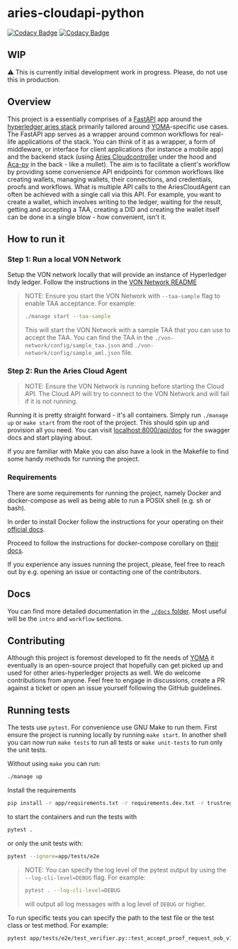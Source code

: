 # aries-cloudapi-python

[![Codacy Badge](https://app.codacy.com/project/badge/Grade/ceca5ac566f74a3a8bfb3095074117ad)](https://www.codacy.com/gh/didx-xyz/aries-cloudapi-python/dashboard?utm_source=github.com&utm_medium=referral&utm_content=didx-xyz/aries-cloudapi-python&utm_campaign=Badge_Grade)
[![Codacy Badge](https://app.codacy.com/project/badge/Coverage/ceca5ac566f74a3a8bfb3095074117ad)](https://www.codacy.com/gh/didx-xyz/aries-cloudapi-python/dashboard?utm_source=github.com&utm_medium=referral&utm_content=didx-xyz/aries-cloudapi-python&utm_campaign=Badge_Coverage)

## WIP

:warning: This is currently initial development work in progress. Please, do not use this in production.

## Overview

This project is a essentially comprises of a [FastAPI](fastapi.tiangolo.com/) app around the [hyperledger aries stack](https://github.com/hyperledger/) primarily tailored around [YOMA](yoma.africa)-specific use cases. The FastAPI app serves as a wrapper around common workflows for real-life applications of the stack. You can think of it as a wrapper, a form of middleware, or interface for client applications (for instance a mobile app) and the backend stack (using [Aries Cloudcontroller](https://github.com/didx-xyz/aries-cloudcontroller-python) under the hood and [Aca-py](https://github.com/hyperledger/aries-cloudagent-python) in the back - like a mullet). The aim is to facilitate a client's workflow by providing some convenience API endpoints for common workflows like creating wallets, managing wallets, their connections, and credentials, proofs and workflows. What is multiple API calls to the AriesCloudAgent can often be achieved with a single call via this API. For example, you want to create a wallet, which involves writing to the ledger, waiting for the result, getting and accepting a TAA, creating a DID and creating the wallet itself can be done in a single blow - how convenient, isn't it.

## How to run it

### Step 1: Run a local VON Network

Setup the VON network locally that will provide an instance of Hyperledger Indy ledger. Follow the instructions in the [VON Network README](https://github.com/bcgov/von-network/blob/main/README.md)

> NOTE: Ensure you start the VON Network with `--taa-sample` flag to enable TAA acceptance. For example:
>
> ```bash
> ./manage start --taa-sample
> ```
>
> This will start the VON Network with a sample TAA that you can use to accept the TAA. You can find the TAA in the `./von-network/config/sample_taa.json` and `./von-network/config/sample_aml.json` file.

### Step 2: Run the Aries Cloud Agent

> NOTE: Ensure the VON Network is running before starting the Cloud API. The Cloud API will try to connect to the VON Network and will fail if it is not running.

Running it is pretty straight forward - it's all containers. Simply run `./manage up` or `make start` from the root of the project. This should spin up and provision all you need. You can visit [localhost:8000/api/doc](localhost:8000/api/doc) for the swagger docs and start playing about.

If you are familiar with Make you can also have a look in the Makefile to find some handy methods for running the project.

### Requirements

There are some requirements for running the project, namely Docker and docker-compose as well as being able to run a POSIX shell (e.g. sh or bash).

In order to install Docker follow the instructions for your operating on their [official docs](https://docs.docker.com/engine/install/).

Proceed to follow the instructions for docker-compose corollary on [their docs](https://docs.docker.com/compose/install/).

If you experience any issues running the project, please, feel free to reach out by e.g. opening an issue or contacting one of the contributors.

## Docs

You can find more detailed documentation in the [`./docs` folder](https://github.com/didx-xyz/aries-cloudapi-python/tree/development/docs). Most useful will be the `intro` and `workflow` sections.

## Contributing

Although this project is foremost developed to fit the needs of [YOMA](yoma.africa) it eventually is an open-source project that hopefully can get picked up and used for other aries-hyperledger projects as well. We do welcome contributions from anyone. Feel free to engage in discussions, create a PR against a ticket or open an issue yourself following the GitHub guidelines.

## Running tests

The tests use `pytest`. For convenience use GNU Make to run them. First ensure the project is running locally by running `make start`. In another shell you can now run `make tests` to run all tests or `make unit-tests` to run only the unit tests.

Without using `make` you can run:

```bash
./manage up
```

Install the requirements

```bash
pip install -r app/requirements.txt -r requirements.dev.txt -r trustregistry/requirements.txt
```

to start the containers and run the tests with

```bash
pytest .
```

or only the unit tests with:

```bash
pytest --ignore=app/tests/e2e
```

> NOTE:
> You can specify the log level of the pytest output by using the `--log-cli-level=DEBUG` flag. For example:
>
> ```bash
> pytest . --log-cli-level=DEBUG
> ```
>
> will output all log messages with a log level of `DEBUG` or higher.

To run specific tests you can specify the path to the test file or the test class or test method. For example:

```bash
pytest app/tests/e2e/test_verifier.py::test_accept_proof_request_oob_v1 --log-cli-level=0
```
